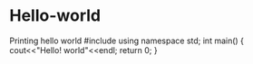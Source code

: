 # Hello-world
Printing hello world
#include<iostream>
  using namespace std;
  int main() {
  cout<<"Hello! world"<<endl;
  return 0;
  }
